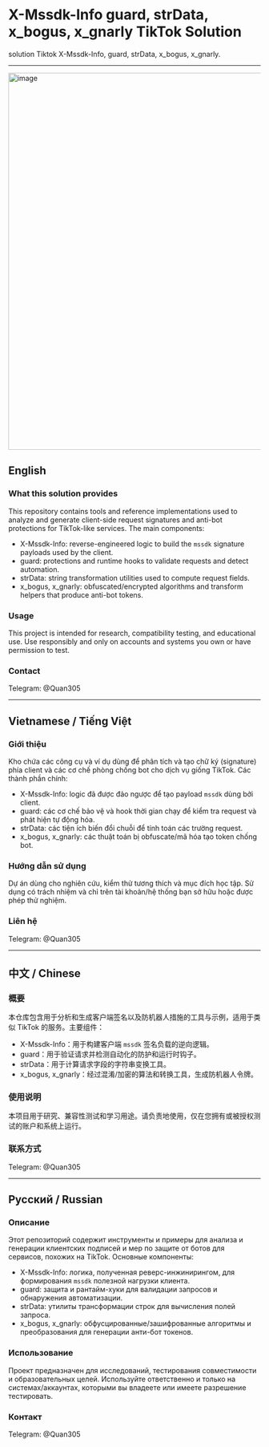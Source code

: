 # X-Mssdk-Info guard, strData, x_bogus, x_gnarly TikTok Solution

solution Tiktok X-Mssdk-Info, guard, strData, x_bogus, x_gnarly.

---
<img width="779" height="752" alt="image" src="https://github.com/user-attachments/assets/945aafdb-6d1b-4f3f-9572-f9510667adea" />


## English

### What this solution provides
This repository contains tools and reference implementations used to analyze and generate client-side request signatures and anti-bot protections for TikTok-like services. The main components:

- X-Mssdk-Info: reverse-engineered logic to build the `mssdk` signature payloads used by the client.
- guard: protections and runtime hooks to validate requests and detect automation.
- strData: string transformation utilities used to compute request fields.
- x_bogus, x_gnarly: obfuscated/encrypted algorithms and transform helpers that produce anti-bot tokens.

### Usage
This project is intended for research, compatibility testing, and educational use. Use responsibly and only on accounts and systems you own or have permission to test.

### Contact
Telegram: @Quan305

---

## Vietnamese / Tiếng Việt

### Giới thiệu
Kho chứa các công cụ và ví dụ dùng để phân tích và tạo chữ ký (signature) phía client và các cơ chế phòng chống bot cho dịch vụ giống TikTok. Các thành phần chính:

- X-Mssdk-Info: logic đã được đảo ngược để tạo payload `mssdk` dùng bởi client.
- guard: các cơ chế bảo vệ và hook thời gian chạy để kiểm tra request và phát hiện tự động hóa.
- strData: các tiện ích biến đổi chuỗi để tính toán các trường request.
- x_bogus, x_gnarly: các thuật toán bị obfuscate/mã hóa tạo token chống bot.

### Hướng dẫn sử dụng
Dự án dùng cho nghiên cứu, kiểm thử tương thích và mục đích học tập. Sử dụng có trách nhiệm và chỉ trên tài khoản/hệ thống bạn sở hữu hoặc được phép thử nghiệm.

### Liên hệ
Telegram: @Quan305

---

## 中文 / Chinese

### 概要
本仓库包含用于分析和生成客户端签名以及防机器人措施的工具与示例，适用于类似 TikTok 的服务。主要组件：

- X-Mssdk-Info：用于构建客户端 `mssdk` 签名负载的逆向逻辑。
- guard：用于验证请求并检测自动化的防护和运行时钩子。
- strData：用于计算请求字段的字符串变换工具。
- x_bogus, x_gnarly：经过混淆/加密的算法和转换工具，生成防机器人令牌。

### 使用说明
本项目用于研究、兼容性测试和学习用途。请负责地使用，仅在您拥有或被授权测试的账户和系统上运行。

### 联系方式
Telegram: @Quan305

---

## Русский / Russian

### Описание
Этот репозиторий содержит инструменты и примеры для анализа и генерации клиентских подписей и мер по защите от ботов для сервисов, похожих на TikTok. Основные компоненты:

- X-Mssdk-Info: логика, полученная реверс-инжинирингом, для формирования `mssdk` полезной нагрузки клиента.
- guard: защита и рантайм-хуки для валидации запросов и обнаружения автоматизации.
- strData: утилиты трансформации строк для вычисления полей запроса.
- x_bogus, x_gnarly: обфусцированные/зашифрованные алгоритмы и преобразования для генерации анти-бот токенов.

### Использование
Проект предназначен для исследований, тестирования совместимости и образовательных целей. Используйте ответственно и только на системах/аккаунтах, которыми вы владеете или имеете разрешение тестировать.

### Контакт
Telegram: @Quan305




